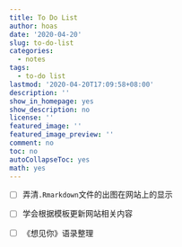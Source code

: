 ```yaml
---
title: To Do List
author: hoas
date: '2020-04-20'
slug: to-do-list
categories:
  - notes
tags:
  - to-do list
lastmod: '2020-04-20T17:09:58+08:00'
description: ''
show_in_homepage: yes
show_description: no
license: ''
featured_image: ''
featured_image_preview: ''
comment: no
toc: no
autoCollapseToc: yes
math: yes
---
```


<!--more-->

- [ ] 弄清`.Rmarkdown`文件的出图在网站上的显示
- [ ] 学会根据模板更新网站相关内容
- [ ] 《想见你》语录整理

